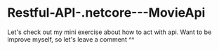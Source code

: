 # Restful-API-.netcore---MovieApi
Let's check out my mini exercise about how to act with api.
Want to be ỉmprove myself, so let's leave a comment ^^
